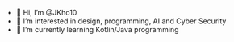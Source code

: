 - 👋 Hi, I’m @JKho10
- 👀 I’m interested in design, programming, AI and Cyber Security
- 🌱 I’m currently learning Kotlin/Java programming

<!---
JKho10/JKho10 is a ✨ special ✨ repository because its `README.md` (this file) appears on your GitHub profile.
You can click the Preview link to take a look at your changes.
--->
